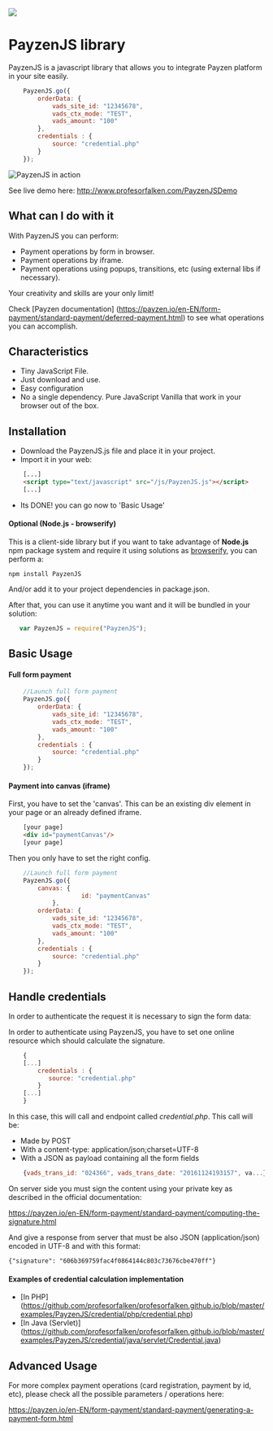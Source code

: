 ![](https://img.shields.io/github/license/profesorfalken/payzen-js.svg)

# PayzenJS library 

PayzenJS is a javascript library that allows you to integrate Payzen platform in your site easily.

```javascript
    PayzenJS.go({								
		orderData: {
			vads_site_id: "12345678",
			vads_ctx_mode: "TEST",
			vads_amount: "100"
		},
		credentials : {
			source: "credential.php"
		}
	});   
```

![PayzenJS in action](http://www.cippu.org/pic/q31sXaPEQm2ggwvb)

See live demo here: http://www.profesorfalken.com/PayzenJSDemo

## What can I do with it ##

With PayzenJS you can perform:

* Payment operations by form in browser.
* Payment operations by iframe.
* Payment operations using popups, transitions, etc (using external libs if necessary). 

Your creativity and skills are your only limit!

Check [Payzen documentation] (https://payzen.io/en-EN/form-payment/standard-payment/deferred-payment.html) to see what operations you can accomplish.

## Characteristics ##

* Tiny JavaScript File.
* Just download and use.
* Easy configuration
* No a single dependency. Pure JavaScript Vanilla that work in your browser out of the box.

## Installation ##

* Download the PayzenJS.js file and place it in your project.
* Import it in your web: 

```HTML
    [...]
    <script type="text/javascript" src="/js/PayzenJS.js"></script>
    [...]
```

* Its DONE! you can go now to 'Basic Usage'

#### Optional (Node.js - browserify) ####

This is a client-side library but if you want to take advantage of **Node.js** npm package system and require it using solutions as [browserify](http://browserify.org), you can perform a:

    npm install PayzenJS
    
And/or add it to your project dependencies in package.json.

After that, you can use it anytime you want and it will be bundled in your solution:

```javascript
   var PayzenJS = require("PayzenJS");
```

## Basic Usage ##

#### Full form payment ####

```javascript
    //Launch full form payment
    PayzenJS.go({								
		orderData: {
			vads_site_id: "12345678",
			vads_ctx_mode: "TEST",
			vads_amount: "100"
		},
		credentials : {
			source: "credential.php"
		}
	});   
```

#### Payment into canvas (iframe) ####

First, you have to set the 'canvas'. 
This can be an existing div element in your page or an already defined iframe.

```HTML
    [your page]
    <div id="paymentCanvas"/>
	[your page]
```

Then you only have to set the right config.

```javascript
    //Launch full form payment
    PayzenJS.go({			
		canvas: {
				    id: "paymentCanvas"
			},				
		orderData: {
			vads_site_id: "12345678",
			vads_ctx_mode: "TEST",
			vads_amount: "100"
		},
		credentials : {
			source: "credential.php"
		}
	});   
```

## Handle credentials ##

In order to authenticate the request it is necessary to sign the form data: 

In order to authenticate using PayzenJS, you have to set one online resource which should calculate the signature.

```javascript
    {
	[...]
        credentials : {
           source: "credential.php"
	    }
	[...]
    }
```

In this case, this will call and endpoint called _credential.php_. This call will be:

* Made by POST
* With a content-type: application/json;charset=UTF-8
* With a JSON as payload containing all the form fields

```javascript
    {vads_trans_id: "024366", vads_trans_date: "20161124193157", va...}
```

On server side you must sign the content using your private key as described in the official documentation:

https://payzen.io/en-EN/form-payment/standard-payment/computing-the-signature.html

And give a response from server that must be also JSON (application/json) encoded in UTF-8 and with this format: 

    {"signature": "606b369759fac4f0864144c803c73676cbe470ff"}

#### Examples of credential calculation implementation ####

* [In PHP] (https://github.com/profesorfalken/profesorfalken.github.io/blob/master/examples/PayzenJS/credential/php/credential.php)
* [In Java (Servlet)] (https://github.com/profesorfalken/profesorfalken.github.io/blob/master/examples/PayzenJS/credential/java/servlet/Credential.java)

## Advanced Usage ##

For more complex payment operations (card registration, payment by id, etc), please check all the possible parameters / operations here: 

https://payzen.io/en-EN/form-payment/standard-payment/generating-a-payment-form.html

